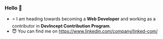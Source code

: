 ### Hello 👋
- ⭐ I am heading towards becoming a **Web Developer** and working as a contributor in **Devlncept Contribution Program**. 
- :innocent: You can find me on https://www.linkedin.com/company/linked-com/

<!--
**Sugandha-999/Sugandha-999** is a ✨ _special_ ✨ repository because its `README.md` (this file) appears on your GitHub profile.

Here are some ideas to get you started:

- 🔭 I’m currently working on ...
- 🌱 I’m currently learning ...
- 👯 I’m looking to collaborate on ...
- 🤔 I’m looking for help with ...
- 💬 Ask me about ...
- 📫 How to reach me: ...
- 😄 Pronouns: ...
- ⚡ Fun fact: ...
-->
